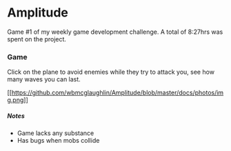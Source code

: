 # Amplitude
Game #1 of my weekly game development challenge. A total of 8:27hrs was spent on the project.

### Game
Click on the plane to avoid enemies while they try to attack you, see how many waves you can last.

[[https://github.com/wbmcglaughlin/Amplitude/blob/master/docs/photos/img.png]]

##### Notes
- Game lacks any substance
- Has bugs when mobs collide